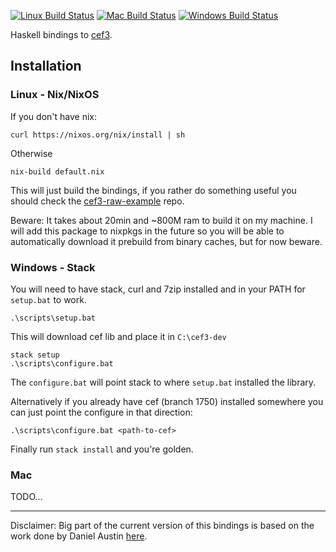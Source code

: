 [![Linux Build Status][linux-build-icon]][linux-build]  [![Mac Build Status][mac-build-icon]][mac-build]  [![Windows Build Status][windows-build-icon]][windows-build]

Haskell bindings to [cef3][cef3].

## Installation

### Linux - Nix/NixOS

If you don't have nix:

```
curl https://nixos.org/nix/install | sh
```

Otherwise

```
nix-build default.nix
```

This will just build the bindings, if you rather do something useful
you should check the [cef3-raw-example][example] repo.

Beware:
It takes about 20min and ~800M ram to build it on my machine.
I will add this package to nixpkgs in the future so you will be able
to automatically download it prebuild from binary caches, but for now
beware.

### Windows - Stack

You will need to have stack, curl and 7zip installed and in your PATH
for `setup.bat` to work.

```
.\scripts\setup.bat
```
This will download cef lib and place it in `C:\cef3-dev`

```
stack setup
.\scripts\configure.bat
```

The `configure.bat` will point stack to where `setup.bat` installed
the library.

Alternatively if you already have cef (branch 1750) installed
somewhere you can just point the configure in that direction:

```
.\scripts\configure.bat <path-to-cef>
```

Finally run `stack install` and you're golden.

### Mac
TODO...

---

Disclaimer: Big part of the current version of this bindings is based
on the work done by Daniel Austin [here][bindings-cef3].

[cef3]: https://bitbucket.org/chromiumembedded/cef
[example]: https://github.com/haskell-ui/cef3-raw-example
[bindings-cef3]: https://github.com/fluffynukeit/bindings-cef3

[linux-build-icon]: https://img.shields.io/travis/haskell-ui/cef3-raw/master.svg?label=Linux%20build
[linux-build]: https://travis-ci.org/haskell-ui/cef3-raw
[mac-build-icon]: https://img.shields.io/badge/Mac%20build-TODO-lightgrey.svg
[mac-build]: https://github.com/haskell-ui/cef3-raw
[windows-build-icon]: https://img.shields.io/appveyor/ci/MaxOw/cef3-raw/master.svg?label=Windows%20build
[windows-build]: https://ci.appveyor.com/project/MaxOw/cef3-raw
